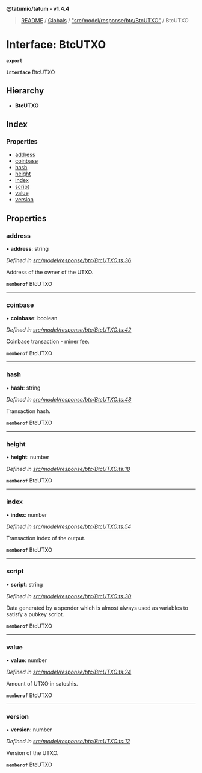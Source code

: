 **@tatumio/tatum - v1.4.4**

> [README](../README.md) / [Globals](../globals.md) / ["src/model/response/btc/BtcUTXO"](../modules/_src_model_response_btc_btcutxo_.md) / BtcUTXO

# Interface: BtcUTXO

**`export`** 

**`interface`** BtcUTXO

## Hierarchy

* **BtcUTXO**

## Index

### Properties

* [address](_src_model_response_btc_btcutxo_.btcutxo.md#address)
* [coinbase](_src_model_response_btc_btcutxo_.btcutxo.md#coinbase)
* [hash](_src_model_response_btc_btcutxo_.btcutxo.md#hash)
* [height](_src_model_response_btc_btcutxo_.btcutxo.md#height)
* [index](_src_model_response_btc_btcutxo_.btcutxo.md#index)
* [script](_src_model_response_btc_btcutxo_.btcutxo.md#script)
* [value](_src_model_response_btc_btcutxo_.btcutxo.md#value)
* [version](_src_model_response_btc_btcutxo_.btcutxo.md#version)

## Properties

### address

•  **address**: string

*Defined in [src/model/response/btc/BtcUTXO.ts:36](https://github.com/tatumio/tatum-js/blob/c5d1e16/src/model/response/btc/BtcUTXO.ts#L36)*

Address of the owner of the UTXO.

**`memberof`** BtcUTXO

___

### coinbase

•  **coinbase**: boolean

*Defined in [src/model/response/btc/BtcUTXO.ts:42](https://github.com/tatumio/tatum-js/blob/c5d1e16/src/model/response/btc/BtcUTXO.ts#L42)*

Coinbase transaction - miner fee.

**`memberof`** BtcUTXO

___

### hash

•  **hash**: string

*Defined in [src/model/response/btc/BtcUTXO.ts:48](https://github.com/tatumio/tatum-js/blob/c5d1e16/src/model/response/btc/BtcUTXO.ts#L48)*

Transaction hash.

**`memberof`** BtcUTXO

___

### height

•  **height**: number

*Defined in [src/model/response/btc/BtcUTXO.ts:18](https://github.com/tatumio/tatum-js/blob/c5d1e16/src/model/response/btc/BtcUTXO.ts#L18)*

**`memberof`** BtcUTXO

___

### index

•  **index**: number

*Defined in [src/model/response/btc/BtcUTXO.ts:54](https://github.com/tatumio/tatum-js/blob/c5d1e16/src/model/response/btc/BtcUTXO.ts#L54)*

Transaction index of the output.

**`memberof`** BtcUTXO

___

### script

•  **script**: string

*Defined in [src/model/response/btc/BtcUTXO.ts:30](https://github.com/tatumio/tatum-js/blob/c5d1e16/src/model/response/btc/BtcUTXO.ts#L30)*

Data generated by a spender which is almost always used as variables to satisfy a pubkey script.

**`memberof`** BtcUTXO

___

### value

•  **value**: number

*Defined in [src/model/response/btc/BtcUTXO.ts:24](https://github.com/tatumio/tatum-js/blob/c5d1e16/src/model/response/btc/BtcUTXO.ts#L24)*

Amount of UTXO in satoshis.

**`memberof`** BtcUTXO

___

### version

•  **version**: number

*Defined in [src/model/response/btc/BtcUTXO.ts:12](https://github.com/tatumio/tatum-js/blob/c5d1e16/src/model/response/btc/BtcUTXO.ts#L12)*

Version of the UTXO.

**`memberof`** BtcUTXO
